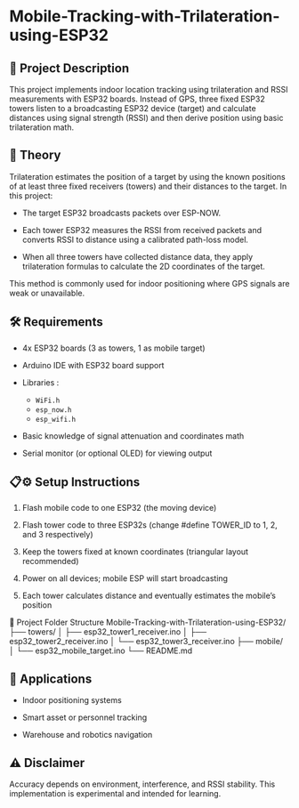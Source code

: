 # Mobile-Tracking-with-Trilateration-using-ESP32

## 📖 Project Description

This project implements indoor location tracking using trilateration and RSSI measurements with ESP32 boards. Instead of GPS, three fixed ESP32 towers listen to a broadcasting ESP32 device (target) and calculate distances using signal strength (RSSI) and then derive position using basic trilateration math.

## 🧠 Theory

Trilateration estimates the position of a target by using the known positions of at least three fixed receivers (towers) and their distances to the target. In this project:

- The target ESP32 broadcasts packets over ESP-NOW.

- Each tower ESP32 measures the RSSI from received packets and converts RSSI to distance using a calibrated path-loss model.

- When all three towers have collected distance data, they apply trilateration formulas to calculate the 2D coordinates of the target.

This method is commonly used for indoor positioning where GPS signals are weak or unavailable.

## 🛠️ Requirements

  - 4x ESP32 boards (3 as towers, 1 as mobile target)

  - Arduino IDE with ESP32 board support

  - Libraries :
     - `WiFi.h`
     - `esp_now.h`
     - `esp_wifi.h`

  - Basic knowledge of signal attenuation and coordinates math

  - Serial monitor (or optional OLED) for viewing output

## 📋⚙️ Setup Instructions

1. Flash mobile code to one ESP32 (the moving device)

2. Flash tower code to three ESP32s (change #define TOWER_ID to 1, 2, and 3 respectively)

3. Keep the towers fixed at known coordinates (triangular layout recommended)

4. Power on all devices; mobile ESP will start broadcasting

5. Each tower calculates distance and eventually estimates the mobile’s position

📂 Project Folder Structure
Mobile-Tracking-with-Trilateration-using-ESP32/
├── towers/
│   ├── esp32_tower1_receiver.ino
│   ├── esp32_tower2_receiver.ino
│   └── esp32_tower3_receiver.ino
├── mobile/
│   └── esp32_mobile_target.ino
└── README.md



## 🚀 Applications

- Indoor positioning systems

- Smart asset or personnel tracking

- Warehouse and robotics navigation

## ⚠️ Disclaimer

Accuracy depends on environment, interference, and RSSI stability. This implementation is experimental and intended for learning.
